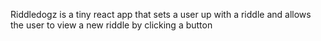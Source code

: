 Riddledogz is a tiny react app that sets a user up with a riddle and allows the user to view a new riddle by clicking a button
